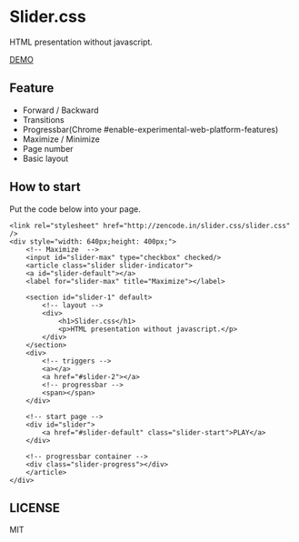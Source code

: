 Slider.css
===

HTML presentation without javascript.

[DEMO](http://zencode.in/slider.css/)

Feature
--

- Forward / Backward
- Transitions
- Progressbar(Chrome #enable-experimental-web-platform-features)
- Maximize / Minimize
- Page number
- Basic layout

How to start
--

Put the code below into your page.

    <link rel="stylesheet" href="http://zencode.in/slider.css/slider.css" />
    <div style="width: 640px;height: 400px;">
        <!-- Maximize  -->
        <input id="slider-max" type="checkbox" checked/>
        <article class="slider slider-indicator">
        <a id="slider-default"></a>
        <label for="slider-max" title="Maximize"></label>

        <section id="slider-1" default>
            <!-- layout -->
            <div>
                <h1>Slider.css</h1>
                <p>HTML presentation without javascript.</p>
            </div>
        </section>
        <div>
            <!-- triggers -->
            <a></a>
            <a href="#slider-2"></a>
            <!-- progressbar -->
            <span></span>
        </div>

        <!-- start page -->
        <div id="slider">
            <a href="#slider-default" class="slider-start">PLAY</a>
        </div>

        <!-- progressbar container -->
        <div class="slider-progress"></div>
        </article>
    </div>

LICENSE
---

MIT
